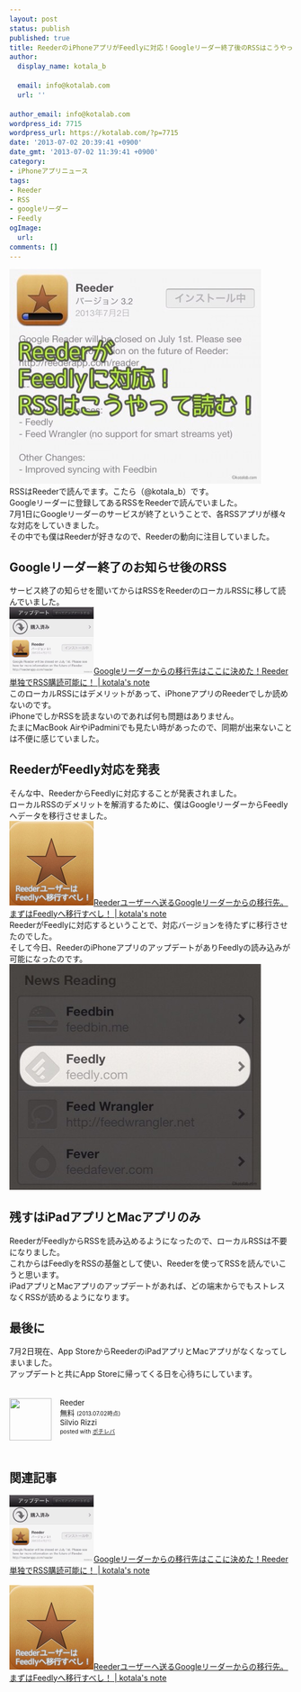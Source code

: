 ```yaml
---
layout: post
status: publish
published: true
title: ReederのiPhoneアプリがFeedlyに対応！Googleリーダー終了後のRSSはこうやって読む！
author:
  display_name: kotala_b

  email: info@kotalab.com
  url: ''

author_email: info@kotalab.com
wordpress_id: 7715
wordpress_url: https://kotalab.com/?p=7715
date: '2013-07-02 20:39:41 +0900'
date_gmt: '2013-07-02 11:39:41 +0900'
category:
- iPhoneアプリニュース
tags:
- Reeder
- RSS
- googleリーダー
- Feedly
ogImage:
  url:
comments: []
---
```

<p><img src="/wp-content/uploads/reeder_130702-448x381.jpg" alt="reeder_130702" width="448" height="381" class="alignnone size-large wp-image-7717" /><br />
RSSはReederで読んでます。こたら（@kotala_b）です。<br />
Googleリーダーに登録してあるRSSをReederで読んでいました。<br />
7月1日にGoogleリーダーのサービスが終了ということで、各RSSアプリが様々な対応をしていきました。<br />
その中でも僕はReederが好きなので、Reederの動向に注目していました。<br />
</p>
<!--more-->
<h2>Googleリーダー終了のお知らせ後のRSS</h2>
<p>サービス終了の知らせを聞いてからはRSSをReederのローカルRSSに移して読んでいました。<br />
<a href="/app-reeder-local-rss" target="_blank"><img  class="alignleft" src="/wp-content/uploads/slooProImg_20130429125816.jpg" alt="Googleリーダーからの移行先はここに決めた！Reeder単独でRSS購読可能に！ | kotala's note" width="150" /></a><a href="/app-reeder-local-rss" target="_blank">Googleリーダーからの移行先はここに決めた！Reeder単独でRSS購読可能に！ | kotala's note</a><br style="clear:both;" />このローカルRSSにはデメリットがあって、iPhoneアプリのReederでしか読めないのです。<br />
iPhoneでしかRSSを読まないのであれば何も問題はありません。<br />
たまにMacBook AirやiPadminiでも見たい時があったので、同期が出来ないことは不便に感じていました。</p>
<h2>ReederがFeedly対応を発表</h2>
<p>そんな中、ReederからFeedlyに対応することが発表されました。<br />
ローカルRSSのデメリットを解消するために、僕はGoogleリーダーからFeedlyへデータを移行させました。<br />
<a href="/reeder-feedly" target="_blank"><img  class="alignleft" src="/wp-content/uploads/reeder_130628-300x300.jpg" alt="Reederユーザーへ送るGoogleリーダーからの移行先。まずはFeedlyへ移行すべし！ | kotala's note" width="150" /></a><a href="/reeder-feedly" target="_blank">Reederユーザーへ送るGoogleリーダーからの移行先。まずはFeedlyへ移行すべし！ | kotala's note</a><br style="clear:both;" />ReederがFeedlyに対応するということで、対応バージョンを待たずに移行させたのでした。<br />
そして今日、ReederのiPhoneアプリのアップデートがありFeedlyの読み込みが可能になったのです。<br />
<img src="/wp-content/uploads/reeder_130702_01-448x401.jpg" alt="reeder_130702_01" width="448" height="401" class="alignnone size-large wp-image-7716" /></p>
<h2>残すはiPadアプリとMacアプリのみ</h2>
<p>ReederがFeedlyからRSSを読み込めるようになったので、ローカルRSSは不要になりました。<br />
これからはFeedlyをRSSの基盤として使い、Reederを使ってRSSを読んでいこうと思います。<br />
iPadアプリとMacアプリのアップデートがあれば、どの端末からでもストレスなくRSSが読めるようになります。</p>
<h2>最後に</h2>
<p>7月2日現在、App StoreからReederのiPadアプリとMacアプリがなくなってしまいました。<br />
アップデートと共にApp Storeに帰ってくる日を心待ちにしています。</p>
<div class="pochireba" style="text-align:left;font-size:small;padding:20px 0;/zoom: 1;overflow: hidden;"><span class="removed_link" title="click.linksynergy.com/fs-bin/click?id=d2yYUp776R4&amp;subid=&amp;offerid=94348.1&amp;type=3&amp;tmpid=3910&amp;RD_PARM1=https%253A%252F%252Fitunes.apple.com%252Fjp%252Fapp%252Freeder%252Fid325502379%253Fmt%253D8%2526uo%253D4"><img src="http://a441.phobos.apple.com/us/r1000/053/Purple4/v4/a1/b4/84/a1b484a3-be04-b8cb-47ae-5b9116f410f0/V4HttpAssetRepositoryClient-mzl.vsheudod.png-127815915500047942.png" width="75" height="75" style="float:left;margin:0 15px 0 0;" class="pochi_img" ></span>
<div class="pochi_info" style="text-align:left;/zoom: 1;overflow: hidden;">
<div class="pochi_name"><span class="removed_link" title="click.linksynergy.com/fs-bin/click?id=d2yYUp776R4&amp;subid=&amp;offerid=94348.1&amp;type=3&amp;tmpid=3910&amp;RD_PARM1=https%253A%252F%252Fitunes.apple.com%252Fjp%252Fapp%252Freeder%252Fid325502379%253Fmt%253D8%2526uo%253D4">Reeder</span></div>
<div class="pochi_price" style="display:inline;">無料</div>
<div class="pochi_time" style="font-size:x-small;display:inline;">(2013.07.02時点)</div>
<div class="pochi_seller"><span class="removed_link" title="click.linksynergy.com/fs-bin/click?id=d2yYUp776R4&amp;subid=&amp;offerid=94348.1&amp;type=3&amp;tmpid=3910&amp;RD_PARM1=https%253A%252F%252Fitunes.apple.com%252Fjp%252Fartist%252Fsilvio-rizzi%252Fid325502382%253Fuo%253D4">Silvio Rizzi</span></div>
<div class="pochi_post" style="font-size:x-small;">posted with <a href="https://pochireba.com">ポチレバ</a></div>
</div>
<div class="pochireba-footer" style="clear: left"></div>
</div>
<h2 class="rele">関連記事</h2>
<p><a href="/app-reeder-local-rss" target="_blank"><img  class="alignleft" src="/wp-content/uploads/slooProImg_20130429125816.jpg" alt="Googleリーダーからの移行先はここに決めた！Reeder単独でRSS購読可能に！ | kotala's note" width="150" /></a><a href="/app-reeder-local-rss" target="_blank">Googleリーダーからの移行先はここに決めた！Reeder単独でRSS購読可能に！ | kotala's note</a><br style="clear:both;" /><br />
<a href="/reeder-feedly" target="_blank"><img  class="alignleft" src="/wp-content/uploads/reeder_130628-300x300.jpg" alt="Reederユーザーへ送るGoogleリーダーからの移行先。まずはFeedlyへ移行すべし！ | kotala's note" width="150" /></a><a href="/reeder-feedly" target="_blank">Reederユーザーへ送るGoogleリーダーからの移行先。まずはFeedlyへ移行すべし！ | kotala's note</a><br style="clear:both;" /></p>
